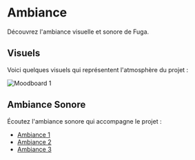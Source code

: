 # Ambiance

Découvrez l'ambiance visuelle et sonore de Fuga.

## Visuels

Voici quelques visuels qui représentent l'atmosphère du projet :

![Moodboard 1](https://via.placeholder.com/300x200.png?text=Moodboard+1)

## Ambiance Sonore

Écoutez l'ambiance sonore qui accompagne le projet :

- [Ambiance 1](https://link-vers-son-1.com)
- [Ambiance 2](https://link-vers-son-2.com)
- [Ambiance 3](https://link-vers-son-3.com)

<!--
Note : Découvrez plus d'informations sur l'**[Ambiance du projet ici](https://tim-montmorency.com/582523-gestion/#/contenus/2_scenarisation/30_ambiances/)**.
-->
